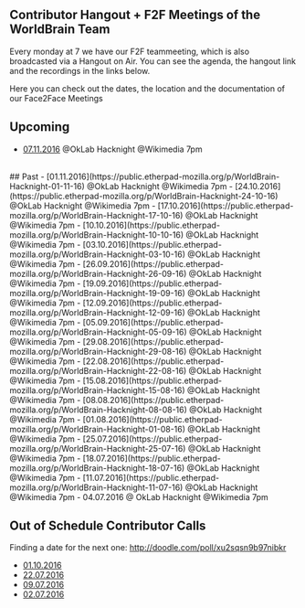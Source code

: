 ## Contributor Hangout + F2F Meetings of the WorldBrain Team

Every monday at 7 we have our F2F teammeeting, which is also broadcasted via a Hangout on Air.
You can see the agenda, the hangout link and the recordings in the links below. 

Here you can check out the dates, the location and the documentation of our Face2Face Meetings
## Upcoming
 - [07.11.2016](https://public.etherpad-mozilla.org/p/WorldBrain-Hacknight-07-11-16) @OkLab Hacknight @Wikimedia 7pm

<br> 
## Past 
 - [01.11.2016](https://public.etherpad-mozilla.org/p/WorldBrain-Hacknight-01-11-16) @OkLab Hacknight @Wikimedia 7pm
 - [24.10.2016](https://public.etherpad-mozilla.org/p/WorldBrain-Hacknight-24-10-16) @OkLab Hacknight @Wikimedia 7pm
 - [17.10.2016](https://public.etherpad-mozilla.org/p/WorldBrain-Hacknight-17-10-16) @OkLab Hacknight @Wikimedia 7pm
 - [10.10.2016](https://public.etherpad-mozilla.org/p/WorldBrain-Hacknight-10-10-16) @OkLab Hacknight @Wikimedia 7pm
 - [03.10.2016](https://public.etherpad-mozilla.org/p/WorldBrain-Hacknight-03-10-16) @OkLab Hacknight @Wikimedia 7pm
 - [26.09.2016](https://public.etherpad-mozilla.org/p/WorldBrain-Hacknight-26-09-16) @OkLab Hacknight @Wikimedia 7pm
 - [19.09.2016](https://public.etherpad-mozilla.org/p/WorldBrain-Hacknight-19-09-16) @OkLab Hacknight @Wikimedia 7pm
 - [12.09.2016](https://public.etherpad-mozilla.org/p/WorldBrain-Hacknight-12-09-16) @OkLab Hacknight @Wikimedia 7pm
 - [05.09.2016](https://public.etherpad-mozilla.org/p/WorldBrain-Hacknight-05-09-16) @OkLab Hacknight @Wikimedia 7pm 
 - [29.08.2016](https://public.etherpad-mozilla.org/p/WorldBrain-Hacknight-29-08-16) @OkLab Hacknight @Wikimedia 7pm 
 - [22.08.2016](https://public.etherpad-mozilla.org/p/WorldBrain-Hacknight-22-08-16) @OkLab Hacknight @Wikimedia 7pm 
 - [15.08.2016](https://public.etherpad-mozilla.org/p/WorldBrain-Hacknight-15-08-16) @OkLab Hacknight @Wikimedia 7pm
 - [08.08.2016](https://public.etherpad-mozilla.org/p/WorldBrain-Hacknight-08-08-16) @OkLab Hacknight @Wikimedia 7pm
 - [01.08.2016](https://public.etherpad-mozilla.org/p/WorldBrain-Hacknight-01-08-16) @OkLab Hacknight @Wikimedia 7pm
 - [25.07.2016](https://public.etherpad-mozilla.org/p/WorldBrain-Hacknight-25-07-16) @OkLab Hacknight @Wikimedia 7pm
 - [18.07.2016](https://public.etherpad-mozilla.org/p/WorldBrain-Hacknight-18-07-16) @OkLab Hacknight @Wikimedia 7pm
 - [11.07.2016](https://public.etherpad-mozilla.org/p/WorldBrain-Hacknight-11-07-16) @OkLab Hacknight @Wikimedia 7pm
 - 04.07.2016 @ OkLab Hacknight @Wikimedia 7pm
 
 
## Out of Schedule Contributor Calls

Finding a date for the next one: http://doodle.com/poll/xu2sqsn9b97nibkr

 - [01.10.2016](https://public.etherpad-mozilla.org/p/WorldBrain_Meeting_29_09_16)
 - [22.07.2016](https://public.etherpad-mozilla.org/p/WorldBrain_Team_Meeting_3) 
 - [09.07.2016](https://public.etherpad-mozilla.org/p/WorldBrain_Team_Meeting_2) 
 - [02.07.2016](https://public.etherpad-mozilla.org/p/WorldBrain_Team_Meeting_1) 
 

